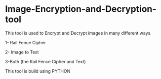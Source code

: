 # Image-Encryption-and-Decryption-tool

This tool is used to Encrypt and Decrypt images in many different ways.

1- Rail Fence Cipher

2- Image to Text

3-Both (the Rail Fence Cipher and Text)

This tool is build using PYTHON

